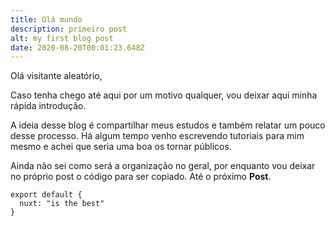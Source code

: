 ```yaml
---
title: Olá mundo
description: primeiro post
alt: my first blog post
date: 2020-08-20T00:01:23.648Z
---
```

Olá visitante aleatório,

Caso tenha chego até aqui por um motivo qualquer, vou deixar aqui minha rápida introdução.


A ideia desse blog é compartilhar meus estudos e também relatar um pouco desse processo. Há algum tempo venho escrevendo tutoriais para mim mesmo e achei que seria uma boa os tornar públicos.  


Ainda não sei como será a organização no geral, por enquanto vou deixar no próprio post o código para ser copiado. Até o próximo **Post**.  

```js[nuxt.config.js]
export default {
  nuxt: "is the best"
}
```